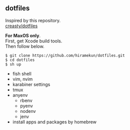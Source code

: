 ## dotfiles
Inspired by this repository.   
[creasty/dotfiles](https://github.com/creasty/dotfiles)

**For MaxOS only**.  
First, get Xcode build tools.  
 Then follow below.
 ```
 $ git clone https://github.com/hiramekun/dotfiles.git
 $ cd dotfiles
 $ sh up
 ``` 
 
  - fish shell
  - vim, nvim
  - karabiner settings
  - tmux
  - anyenv
    - rbenv
    - pyenv
    - nodenv
    - jenv
  - install apps and packages by homebrew
